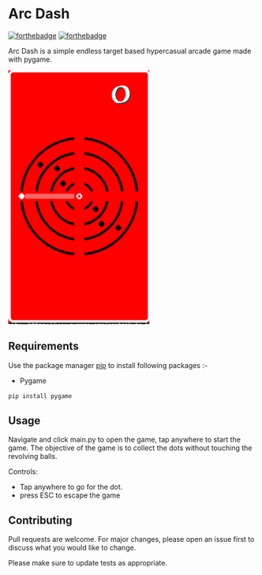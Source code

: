 # Arc Dash

[![forthebadge](https://forthebadge.com/images/badges/built-with-swag.svg)](https://forthebadge.com)
[![forthebadge](https://forthebadge.com/images/badges/made-with-python.svg)](https://forthebadge.com)

Arc Dash is a simple endless target based hypercasual arcade game made with pygame.

![Alt text](app.png?raw=true "Arc Dash")

## Requirements

Use the package manager [pip](https://pip.pypa.io/en/stable/) to install following packages :-
* Pygame

```bash
pip install pygame
```


## Usage

Navigate and click main.py to open the game, tap anywhere to start the game. The objective of the game is to collect the dots without touching the revolving balls.

Controls:
* Tap anywhere to go for the dot.
* press ESC to escape the game

## Contributing

Pull requests are welcome. For major changes, please open an issue first to discuss what you would like to change.

Please make sure to update tests as appropriate.